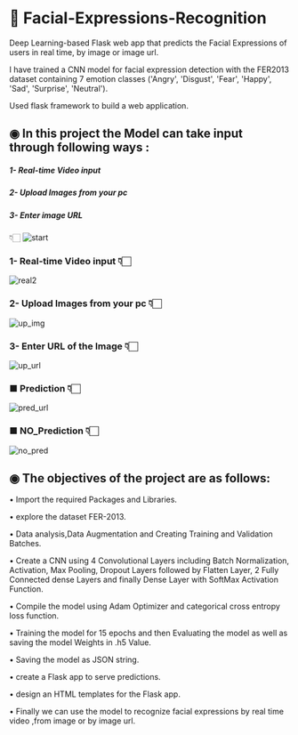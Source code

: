 # 📌 Facial-Expressions-Recognition
Deep Learning-based Flask web app that predicts the Facial Expressions of users in real time, by image or image url.

I have trained a CNN model for facial expression detection with the FER2013 dataset containing 7 emotion classes ('Angry', 'Disgust', 'Fear', 'Happy', 'Sad', 'Surprise', 'Neutral').

Used flask framework to build a web application.

## ◉ In this project the Model can take input through following ways :

##### 1- Real-time Video input 

##### 2- Upload Images from your pc  

##### 3- Enter image URL 

👇🏻
![start](https://user-images.githubusercontent.com/74102314/225615927-28821c8f-c790-4345-ad30-0f331f88bb6f.PNG)
 
### 1-  Real-time Video input 👇🏻
![real2](https://user-images.githubusercontent.com/74102314/225615449-a0c0cad8-2e3d-4deb-a4aa-27e5a212522d.PNG)

### 2-  Upload Images from your pc 👇🏻
![up_img](https://user-images.githubusercontent.com/74102314/225615592-41246dd8-b102-433a-9b59-650148ef57ce.PNG)
 
### 3-  Enter URL of the Image 👇🏻
![up_url](https://user-images.githubusercontent.com/74102314/225615720-a6cbcd3c-0311-4557-a70b-d8a21bf22817.PNG)
### ■   Prediction 👇🏻
![pred_url](https://user-images.githubusercontent.com/74102314/225615689-58d41f76-7e88-41a6-b33a-00867bba2e6a.PNG)
### ■   NO_Prediction 👇🏻
![no_pred](https://user-images.githubusercontent.com/74102314/225615861-ad6fe815-a0ba-4c35-b6d8-82b61598d750.PNG)

## ◉ The objectives of the project are as follows: 

• Import the required Packages and Libraries. 

• explore the dataset FER-2013.

• Data analysis,Data Augmentation and Creating Training and Validation Batches.  

• Create a CNN using 4 Convolutional Layers including Batch Normalization, Activation, Max Pooling, Dropout Layers followed by Flatten Layer, 2 Fully Connected dense Layers and finally Dense Layer with SoftMax Activation Function.    

• Compile the model using Adam Optimizer and categorical cross entropy loss function.   

• Training the model for 15 epochs and then Evaluating the model as well as saving the model Weights in .h5 Value.  

• Saving the model as JSON string.   

• create a Flask app to serve predictions. 

• design an HTML templates for the Flask app.  

• Finally we can use the model to recognize facial expressions by real time video ,from image or by image url.    
 


